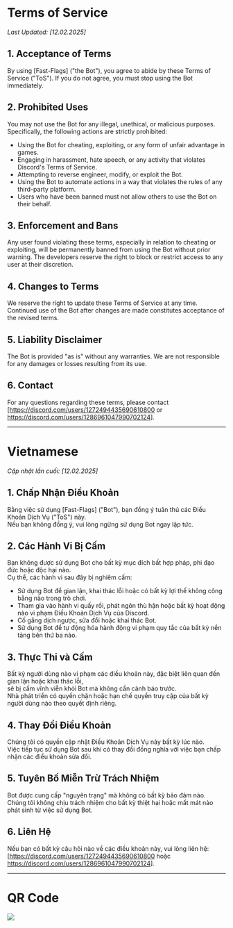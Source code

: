 # Terms of Service

_Last Updated: [12.02.2025]_

## 1. Acceptance of Terms
By using [Fast-Flags] ("the Bot"), you agree to abide by these Terms of Service ("ToS"). If you do not agree, you must stop using the Bot immediately.

## 2. Prohibited Uses
You may not use the Bot for any illegal, unethical, or malicious purposes. Specifically, the following actions are strictly prohibited:

- Using the Bot for cheating, exploiting, or any form of unfair advantage in games.
- Engaging in harassment, hate speech, or any activity that violates Discord's Terms of Service.
- Attempting to reverse engineer, modify, or exploit the Bot.
- Using the Bot to automate actions in a way that violates the rules of any third-party platform.
- Users who have been banned must not allow others to use the Bot on their behalf.

## 3. Enforcement and Bans
Any user found violating these terms, especially in relation to cheating or exploiting, will be permanently banned from using the Bot without prior warning. The developers reserve the right to block or restrict access to any user at their discretion.

## 4. Changes to Terms
We reserve the right to update these Terms of Service at any time. Continued use of the Bot after changes are made constitutes acceptance of the revised terms.

## 5. Liability Disclaimer
The Bot is provided "as is" without any warranties. We are not responsible for any damages or losses resulting from its use.

## 6. Contact
For any questions regarding these terms, please contact [<https://discord.com/users/1272494435690610800> or <https://discord.com/users/1286961047990702124>].

---

# Vietnamese 

_Cập nhật lần cuối: [12.02.2025]_  


## 1. Chấp Nhận Điều Khoản  
Bằng việc sử dụng [Fast-Flags] ("Bot"), bạn đồng ý tuân thủ các Điều Khoản Dịch Vụ ("ToS") này.  
Nếu bạn không đồng ý, vui lòng ngừng sử dụng Bot ngay lập tức.  

## 2. Các Hành Vi Bị Cấm  
Bạn không được sử dụng Bot cho bất kỳ mục đích bất hợp pháp, phi đạo đức hoặc độc hại nào.  
Cụ thể, các hành vi sau đây bị nghiêm cấm:  

- Sử dụng Bot để gian lận, khai thác lỗi hoặc có bất kỳ lợi thế không công bằng nào trong trò chơi.  
- Tham gia vào hành vi quấy rối, phát ngôn thù hận hoặc bất kỳ hoạt động nào vi phạm Điều Khoản Dịch Vụ của Discord.  
- Cố gắng dịch ngược, sửa đổi hoặc khai thác Bot.  
- Sử dụng Bot để tự động hóa hành động vi phạm quy tắc của bất kỳ nền tảng bên thứ ba nào.  

## 3. Thực Thi và Cấm  
Bất kỳ người dùng nào vi phạm các điều khoản này, đặc biệt liên quan đến gian lận hoặc khai thác lỗi,  
sẽ bị cấm vĩnh viễn khỏi Bot mà không cần cảnh báo trước.  
Nhà phát triển có quyền chặn hoặc hạn chế quyền truy cập của bất kỳ người dùng nào theo quyết định riêng.  

## 4. Thay Đổi Điều Khoản  
Chúng tôi có quyền cập nhật Điều Khoản Dịch Vụ này bất kỳ lúc nào.  
Việc tiếp tục sử dụng Bot sau khi có thay đổi đồng nghĩa với việc bạn chấp nhận các điều khoản sửa đổi.  

## 5. Tuyên Bố Miễn Trừ Trách Nhiệm  
Bot được cung cấp "nguyên trạng" mà không có bất kỳ bảo đảm nào.  
Chúng tôi không chịu trách nhiệm cho bất kỳ thiệt hại hoặc mất mát nào phát sinh từ việc sử dụng Bot.  

## 6. Liên Hệ  
Nếu bạn có bất kỳ câu hỏi nào về các điều khoản này, vui lòng liên hệ:  
[<https://discord.com/users/1272494435690610800> hoặc <https://discord.com/users/1286961047990702124>].  

---

# QR Code
![ ](https://i.imgur.com/y69MGoq.png)
